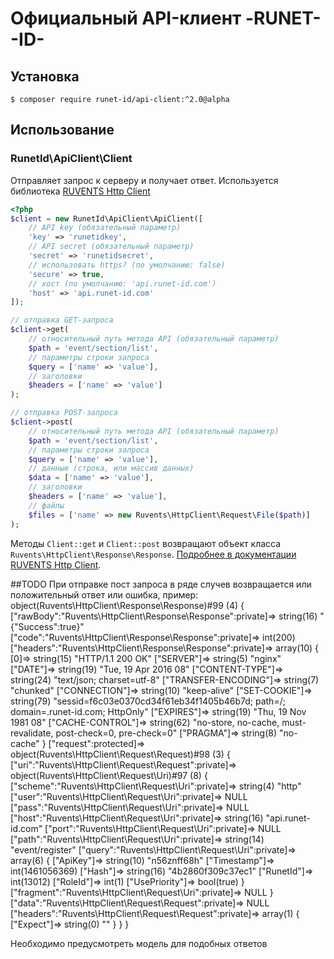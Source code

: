 # Официальный API-клиент -RUNET--ID-

## Установка

`$ composer require runet-id/api-client:^2.0@alpha`

## Использование

### RunetId\ApiClient\Client

Отправляет запрос к серверу и получает ответ. Используется библиотека [RUVENTS Http Client](https://bitbucket.org/ruvents/http-client)

```php
<?php
$client = new RunetId\ApiClient\ApiClient([
    // API key (обязательный параметр)
    'key' => 'runetidkey',
    // API secret (обязательный параметр)
    'secret' => 'runetidsecret',
    // использовать https? (по умолчанию: false)
    'secure' => true,
    // хост (по умолчанию: 'api.runet-id.com')
    'host' => 'api.runet-id.com'
]);

// отправка GET-запроса
$client->get(
    // относительный путь метода API (обязательный параметр)
    $path = 'event/section/list',
    // параметры строки запроса
    $query = ['name' => 'value'],
    // заголовки
    $headers = ['name' => 'value']
);

// отправка POST-запроса
$client->post(
    // относительный путь метода API (обязательный параметр)
    $path = 'event/section/list',
    // параметры строки запроса
    $query = ['name' => 'value'],
    // данные (строка, или массив данных)
    $data = ['name' => 'value'],
    // заголовки
    $headers = ['name' => 'value'],
    // файлы
    $files = ['name' => new Ruvents\HttpClient\Request\File($path)]
);
```
Методы `Client::get` и `Client::post` возвращают объект класса `Ruvents\HttpClient\Response\Response`. [Подробнее в документации RUVENTS Http Client](https://bitbucket.org/ruvents/http-client).


##TODO
При отправке пост запроса в ряде случев возвращается или положительный ответ или ошибка, пример:
   object(Ruvents\HttpClient\Response\Response)#99 (4) {
  ["rawBody":"Ruvents\HttpClient\Response\Response":private]=>
  string(16) "{"Success":true}"
  ["code":"Ruvents\HttpClient\Response\Response":private]=>
  int(200)
  ["headers":"Ruvents\HttpClient\Response\Response":private]=>
  array(10) {
    [0]=>
    string(15) "HTTP/1.1 200 OK"
    ["SERVER"]=>
    string(5) "nginx"
    ["DATE"]=>
    string(19) "Tue, 19 Apr 2016 08"
    ["CONTENT-TYPE"]=>
    string(24) "text/json; charset=utf-8"
    ["TRANSFER-ENCODING"]=>
    string(7) "chunked"
    ["CONNECTION"]=>
    string(10) "keep-alive"
    ["SET-COOKIE"]=>
    string(79) "sessid=f6c03e0370cd34f61eb34f1405b46b7d; path=/; domain=.runet-id.com; HttpOnly"
    ["EXPIRES"]=>
    string(19) "Thu, 19 Nov 1981 08"
    ["CACHE-CONTROL"]=>
    string(62) "no-store, no-cache, must-revalidate, post-check=0, pre-check=0"
    ["PRAGMA"]=>
    string(8) "no-cache"
  }
  ["request":protected]=>
  object(Ruvents\HttpClient\Request\Request)#98 (3) {
    ["uri":"Ruvents\HttpClient\Request\Request":private]=>
    object(Ruvents\HttpClient\Request\Uri)#97 (8) {
      ["scheme":"Ruvents\HttpClient\Request\Uri":private]=>
      string(4) "http"
      ["user":"Ruvents\HttpClient\Request\Uri":private]=>
      NULL
      ["pass":"Ruvents\HttpClient\Request\Uri":private]=>
      NULL
      ["host":"Ruvents\HttpClient\Request\Uri":private]=>
      string(16) "api.runet-id.com"
      ["port":"Ruvents\HttpClient\Request\Uri":private]=>
      NULL
      ["path":"Ruvents\HttpClient\Request\Uri":private]=>
      string(14) "event/register"
      ["query":"Ruvents\HttpClient\Request\Uri":private]=>
      array(6) {
        ["ApiKey"]=>
        string(10) "n56znff68h"
        ["Timestamp"]=>
        int(1461056369)
        ["Hash"]=>
        string(16) "4b2860f309c37ec1"
        ["RunetId"]=>
        int(13012)
        ["RoleId"]=>
        int(1)
        ["UsePriority"]=>
        bool(true)
      }
      ["fragment":"Ruvents\HttpClient\Request\Uri":private]=>
      NULL
    }
    ["data":"Ruvents\HttpClient\Request\Request":private]=>
    NULL
    ["headers":"Ruvents\HttpClient\Request\Request":private]=>
    array(1) {
      ["Expect"]=>
      string(0) ""
    }
  }
}

Необходимо предусмотреть модель для подобных ответов